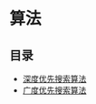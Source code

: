 # 算法

## 目录

+ [深度优先搜索算法](/base/algorithm/1-depth--first--search)
+ [广度优先搜索算法](/base/algorithm/2-breadth--first--search)
